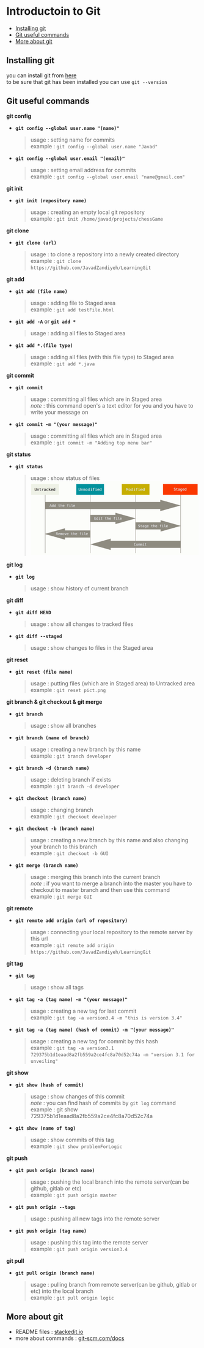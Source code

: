# Introductoin to Git
- [Installing git](#installing-git)
- [Git useful commands](#git-useful-commands)
- [More about git](#more-about-git)

## Installing git
you can install git from [here](https://git-scm.com/downloads)<br/>
to be sure that git has been installed you can use `git --version`

## Git useful commands
**git config**
- **`git config --global user.name "(name)"`**
  > usage : setting name for commits<br/>
  > example : `git config --global user.name "Javad"`
  
- **`git config --global user.email "(email)"`**
  > usage :  setting email address for commits<br/>
  > example :  `git config --global user.email "name@gmail.com"`

**git init**
- **`git init (repository name)`**
  > usage : creating an empty local git repository<br/>
  > example : `git init /home/javad/projects/chessGame`

**git clone**
- **`git clone (url)`**
  > usage :  to clone a repository into a newly created directory<br/>
  > example : `git clone https://github.com/JavadZandiyeh/LearningGit`

**git add**
- **`git add (file name)`**
  > usage : adding file to Staged area<br/>
  > example : `git add testFile.html`
  
- **`git add -A`** or  **`git add *`**
  > usage : adding all files to Staged area
  
- **`git add *.(file type)`**
  > usage : adding all files (with this file type) to Staged area<br/>
  > example : `git add *.java`

**git commit**
- **`git commit`**
  > usage : committing all files which are in Staged area<br/>
  > *note* : this command open's a text editor for you and you have to write your message on
 
- **`git commit -m "(your message)"`**
  > usage : committing all files which are in Staged area<br/>
  > example : `git commit -m "Adding top menu bar"`

**git status**
- **`git status`**
  > usage : show status of files![alt text](https://github.com/JavadZandiyeh/LearningGit/blob/master/pict.png?raw=true)
  
**git log**
- **`git log`**
  > usage : show history of current branch

**git diff**
- **`git diff HEAD`**
  > usage : show all changes to tracked files
  
- **`git diff --staged`**
  > usage :  show changes to files in the Staged area

**git reset**
- **`git reset (file name)`**
  > usage : putting files (which are in Staged area) to Untracked area<br/>
  > example : `git reset pict.png`

**git branch & git checkout & git merge**
- **`git branch`**
  > usage : show all branches

- **`git branch (name of branch)`**
  > usage : creating a new branch by this name<br/>
  > example : `git branch developer`

- **`git branch -d (branch name)`**
  > usage : deleting branch if exists<br/>
  > example : `git branch -d developer`

- **`git checkout (branch name)`**
  > usage : changing branch<br/>
  > example : `git checkout developer`

- **`git checkout -b (branch name)`**
  > usage : creating a new branch by this name and also changing your branch to this branch<br/>
  > example : `git checkout -b GUI` 

- **`git merge (branch name)`**
  > usage : merging this branch into the current branch<br/>
  > *note* : if you want to merge a branch into the master you have to checkout to master branch and then use this command<br/>
  > example : `git merge GUI` 
 
**git remote**
   - **`git remote add origin (url of repository)`**
     > usage : connecting your local repository to the remote server by this url<br/>
     > example : `git remote add origin https://github.com/JavadZandiyeh/LearningGit`

**git tag**
- **`git tag`**
  > usage : show all tags

- **`git tag -a (tag name) -m "(your message)"`**
  > usage : creating a new tag for last commit<br/>
  > example : `git tag -a version3.4 -m "this is version 3.4"`

- **`git tag -a (tag name) (hash of commit) -m "(your message)"`**
  > usage : creating a new tag for commit by this hash<br/>
  > example : `git tag -a version3.1 729375b1d1eaad8a2fb559a2ce4fc8a70d52c74a -m "version 3.1 for unveiling"`
 
 **git show**
 - **`git show (hash of commit)`**
   > usage : show changes of this commit<br/>
   > *note* : you can find hash of commits by `git log` command<br/>
   > example : git show 729375b1d1eaad8a2fb559a2ce4fc8a70d52c74a
  
  - **`git show (name of tag)`**
    > usage : show commits of this tag<br/>
    > example : `git show problemForLogic`

**git push**
- **`git push origin (branch name)`**
  > usage : pushing the local branch into the remote server(can be github, gitlab or etc)<br/>
  > example : `git push origin master`
 
 - **`git push origin --tags`**
   > usage : pushing all new tags into the remote server
 
 - **`git push origin (tag name)`**
   > usage : pushing this tag into the remote server<br/>
   > example : `git push origin version3.4`

**git pull**
- **`git pull origin (branch name)`**
  > usage : pulling branch from remote server(can be github, gitlab or etc) into the local branch<br/>
  > example : `git pull origin logic`

## More about git
- README files :  [stackedit.io](https://stackedit.io/)
- more about commands : [git-scm.com/docs](https://git-scm.com/docs)
